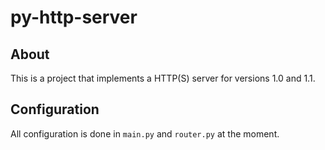 # py-http-server

## About
This is a project that implements a HTTP(S) server for versions 1.0 and 1.1.

## Configuration
All configuration is done in `main.py` and `router.py` at the moment.
